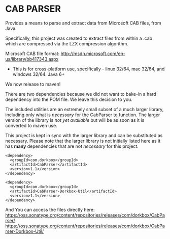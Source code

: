 CAB PARSER
===========

Provides a means to parse and extract data from Microsoft CAB files, from Java.

Specifically, this project was created to extract files from within a .cab which are compressed via the LZX compression algorithm.

Microsoft CAB file format: http://msdn.microsoft.com/en-us/library/bb417343.aspx

- This is for cross-platform use, specifically - linux 32/64, mac 32/64, and windows 32/64. Java 6+

We now release to maven! 

There are two dependencies because we did not want to bake-in a hard dependency into the POM file. We leave this decision to you. 

The included utilities are an extremely small subset of a much larger library, including only what is *necessary* for the CabParser to function. The larger version of the library is *not yet available* but will be as soon as it is converted to maven use. 

This project is kept in sync with the larger library and can be substituted as necessary. Please note that the larger library is not initially listed here as it has **many** dependencies that are not *necessary* for this project. 
```
<dependency>
  <groupId>com.dorkbox</groupId>
  <artifactId>CabParser</artifactId>
  <version>1.1</version>
</dependency>

<dependency>
  <groupId>com.dorkbox</groupId>
  <artifactId>CabParser-Dorkbox-Util</artifactId>
  <version>1.1</version>
</dependency>
```

And You can access the files directly here:
https://oss.sonatype.org/content/repositories/releases/com/dorkbox/CabParser/
https://oss.sonatype.org/content/repositories/releases/com/dorkbox/CabParser-Dorkbox-Util/
